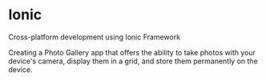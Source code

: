 # Ionic
Cross-platform development using Ionic Framework

Creating a Photo Gallery app that offers the ability to take photos with your device's camera, display them in a grid, and store them permanently on the device.
